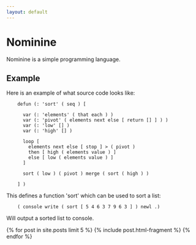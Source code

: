 ```yaml
---
layout: default
---
```


Nominine
========

Nominine is a simple programming language.

Example
-------

Here is an example of what source code looks like:

        defun (: 'sort' ( seq ) [

          var (: 'elements' ( that each ) )
          var (: 'pivot' ( elements next else [ return [] ] ) )
          var (: 'low' [] )
          var (: 'high' [] )

          loop [
            elements next else [ stop ] > ( pivot )
            then [ high ( elements value ) ]
            else [ low ( elements value ) ]
          ]

          sort ( low ) ( pivot ) merge ( sort ( high ) )

        ] )

This defines a function 'sort' which can be used to sort a list:

        ( console write ( sort [ 5 4 6 3 7 9 6 3 ] ) newl .)

Will output a sorted list to console.

<div class="nom-posts">
  {% for post in site.posts limit 5 %}
    {% include post.html-fragment %}
  {% endfor %}
</div>




